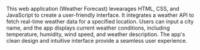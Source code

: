 This web application (Weather Forecast) levearages HTML, CSS, and JavaScript to create a user-friendly interface.
It integrates a weather API to fetch real-time weather data for a specified location. 
Users can input a city name, and the app displays current weather conditions, including temperature, humidity, wind speed, and weather description.
The app's clean design and intuitive interface provide a seamless user experience.
